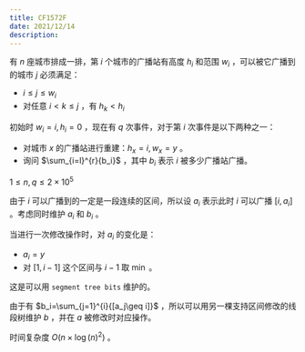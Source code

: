```yaml
---
title: CF1572F
date: 2021/12/14
description: 　
---
```


有 $n$ 座城市排成一排，第 $i$ 个城市的广播站有高度 $h_i$ 和范围 $w_i$ ，可以被它广播到的城市 $j$ 必须满足：

+ $i\leq j\leq w_i$
+ 对任意 $i<k\leq j$ ，有 $h_k<h_i$

初始时 $w_i=i,h_i=0$ ，现在有 $q$ 次事件，对于第 $i$ 次事件是以下两种之一：

+ 对城市 $x$ 的广播站进行重建：$h_x=i,w_x=y$ 。
+ 询问 $\sum_{i=l}^{r}{b_i}$ ，其中 $b_i$ 表示 $i$ 被多少广播站广播。

$1\leq n,q\leq 2\times 10^5$

由于 $i$ 可以广播到的一定是一段连续的区间，所以设 $a_i$ 表示此时 $i$ 可以广播 $[i,a_i]$ 。考虑同时维护 $a_i$ 和 $b_i$ 。

当进行一次修改操作时，对 $a_i$ 的变化是：

+ $a_i=y$
+ 对 $[1,i-1]$ 这个区间与 $i-1$ 取 $\min$ 。

这是可以用 `segment tree bits` 维护的。

由于有 $b_i=\sum_{j=1}^{i}{[a_j\geq i]}$ ，所以可以用另一棵支持区间修改的线段树维护 $b$ ，并在 $a$ 被修改时对应操作。

时间复杂度 $O(n\times \log(n)^2)$ 。